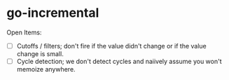 go-incremental
==============

Open Items:
- [ ] Cutoffs / filters; don't fire if the value didn't change or if the value change is small.
- [ ] Cycle detection; we don't detect cycles and naiively assume you won't memoize anywhere.
